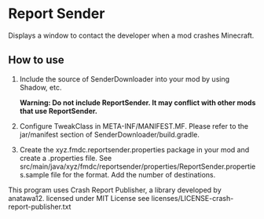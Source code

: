 # Report Sender
Displays a window to contact the developer when a mod crashes Minecraft.

## How to use
1. Include the source of SenderDownloader into your mod by using Shadow, etc.

   **Warning: Do not include ReportSender. It may conflict with other mods that use ReportSender.**
2. Configure TweakClass in META-INF/MANIFEST.MF.
   Please refer to the jar/manifest section of SenderDownloader/build.gradle.
3. Create the xyz.fmdc.reportsender.properties package in your mod and create a <any name>.properties file.
   See src/main/java/xyz/fmdc/reportsender/properties/ReportSender.properties.sample file for the format. Add the number of destinations.


This program uses Crash Report Publisher, a library developed by anatawa12. licensed under MIT License
see licenses/LICENSE-crash-report-publisher.txt